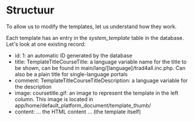 # Structuur

To allow us to modify the templates, let us understand how they work.

Each template has an entry in the _system\_template_ table in the database. Let's look at one existing record:

* id: 1: an automatic ID generated by the database
* title: TemplateTitleCourseTitle: a language variable name for the title to be shown, can be found in main/lang/\[language\]/trad4all.inc.php. Can also be a plain title for single-language portals
* comment: TemplateTitleCourseTitleDescription: a language variable for the description
* image: coursetitle.gif: an image to represent the template in the left column. This image is located in app/home/default\_platform\_document/template\_thumb/
* content: ... the HTML content ... \(the template itself\)

